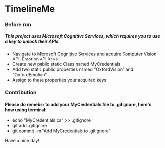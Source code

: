 # TimelineMe

### Before run

##### This project uses Microsoft Cognitive Services, which requires you to use a key to unlock their APIs

* Navigate to [Microsoft Cognitive Services](https://www.microsoft.com/cognitive-services/en-US/subscriptions) and acquire Computer Vision API, Emotion API Keys
* Create new public static Class named MyCredentials
* Add two static public properties named "OxfordVision" and "OxfordEmotion"
* Assign to these properties your acquired keys


### Contribution
#### Please do remeber to add your MyCredentials file to .gitignore, here's how using terminal:
* echo "MyCredentials.cs" >> .gitignore
* git add .gitignore
* git commit -m "Add MyCredentials to .gitignore"


Have a nice day!
